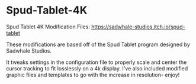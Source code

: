 # Spud-Tablet-4K
Spud Tablet 4K Modification Files: https://sadwhale-studios.itch.io/spud-tablet

These modifications are based off of the Spud Tablet program designed by Sadwhale Studios.

It tweaks settings in the configuration file to properly scale and center the cursor tracking to fit losslessly on a 4k display. I've also included modified graphic files and templates to go with the increase in resolution- enjoy!
